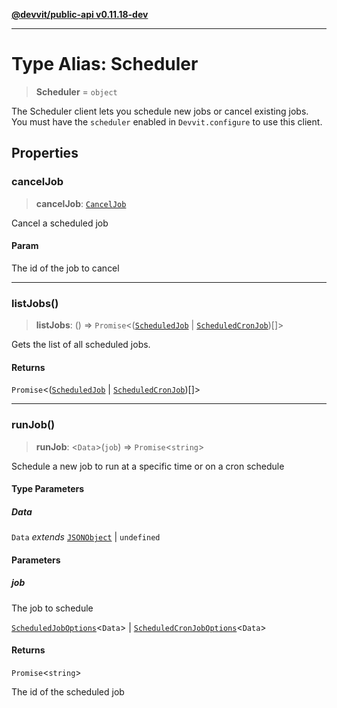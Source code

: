 [**@devvit/public-api v0.11.18-dev**](../README.md)

---

# Type Alias: Scheduler

> **Scheduler** = `object`

The Scheduler client lets you schedule new jobs or cancel existing jobs.
You must have the `scheduler` enabled in `Devvit.configure` to use this client.

## Properties

<a id="canceljob"></a>

### cancelJob

> **cancelJob**: [`CancelJob`](CancelJob.md)

Cancel a scheduled job

#### Param

The id of the job to cancel

---

<a id="listjobs"></a>

### listJobs()

> **listJobs**: () => `Promise`\<([`ScheduledJob`](ScheduledJob.md) \| [`ScheduledCronJob`](ScheduledCronJob.md))[]\>

Gets the list of all scheduled jobs.

#### Returns

`Promise`\<([`ScheduledJob`](ScheduledJob.md) \| [`ScheduledCronJob`](ScheduledCronJob.md))[]\>

---

<a id="runjob"></a>

### runJob()

> **runJob**: \<`Data`\>(`job`) => `Promise`\<`string`\>

Schedule a new job to run at a specific time or on a cron schedule

#### Type Parameters

##### Data

`Data` _extends_ [`JSONObject`](JSONObject.md) \| `undefined`

#### Parameters

##### job

The job to schedule

[`ScheduledJobOptions`](ScheduledJobOptions.md)\<`Data`\> | [`ScheduledCronJobOptions`](ScheduledCronJobOptions.md)\<`Data`\>

#### Returns

`Promise`\<`string`\>

The id of the scheduled job

